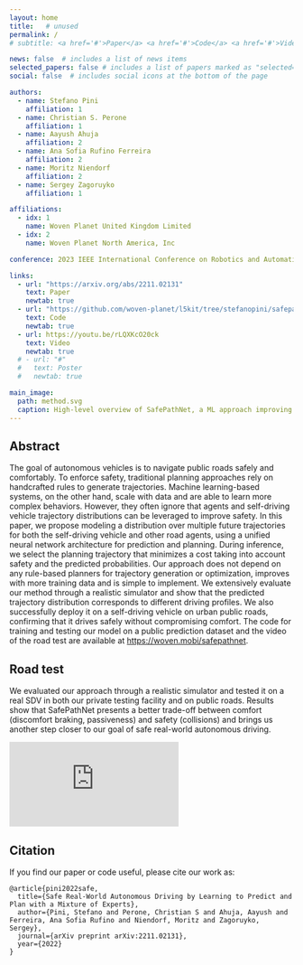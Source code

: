 ```yaml
---
layout: home
title:   # unused
permalink: /
# subtitle: <a href='#'>Paper</a> <a href='#'>Code</a> <a href='#'>Video</a> <a href='#'>Poster</a>

news: false  # includes a list of news items
selected_papers: false # includes a list of papers marked as "selected={true}"
social: false  # includes social icons at the bottom of the page

authors:
  - name: Stefano Pini
    affiliation: 1
  - name: Christian S. Perone
    affiliation: 1
  - name: Aayush Ahuja
    affiliation: 2
  - name: Ana Sofia Rufino Ferreira
    affiliation: 2
  - name: Moritz Niendorf
    affiliation: 2
  - name: Sergey Zagoruyko
    affiliation: 1

affiliations:
  - idx: 1
    name: Woven Planet United Kingdom Limited
  - idx: 2
    name: Woven Planet North America, Inc

conference: 2023 IEEE International Conference on Robotics and Automation (ICRA)<br/><small>Previously presented at the NeurIPS 2022 workshop on Machine Learning for Autonomous Driving (ML4AD)</small>

links:
  - url: "https://arxiv.org/abs/2211.02131"
    text: Paper
    newtab: true
  - url: "https://github.com/woven-planet/l5kit/tree/stefanopini/safepathnet"
    text: Code
    newtab: true
  - url: https://youtu.be/rLQXKcO20ck
    text: Video
    newtab: true
  # - url: "#"
  #   text: Poster
  #   newtab: true

main_image:
  path: method.svg
  caption: High-level overview of SafePathNet, a ML approach improving on-road safety of self-driving vehicles (SDVs).
---
```


## Abstract
<p class="text-justify">
  The goal of autonomous vehicles is to navigate public roads safely and comfortably. To enforce safety, traditional planning approaches rely on handcrafted rules to generate trajectories. Machine learning-based systems, on the other hand, scale with data and are able to learn more complex behaviors. However, they often ignore that agents and self-driving vehicle trajectory distributions can be leveraged to improve safety. In this paper, we propose modeling a distribution over multiple future trajectories for both the self-driving vehicle and other road agents, using a unified neural network architecture for prediction and planning. During inference, we select the planning trajectory that minimizes a cost taking into account safety and the predicted probabilities. Our approach does not depend on any rule-based planners for trajectory generation or optimization, improves with more training data and is simple to implement. We extensively evaluate our method through a realistic simulator and show that the predicted trajectory distribution corresponds to different driving profiles. We also successfully deploy it on a self-driving vehicle on urban public roads, confirming that it drives safely without compromising comfort. The code for training and testing our model on a public prediction dataset and the video of the road test are available at <a href="#">https://woven.mobi/safepathnet</a>.
</p>

## Road test
We evaluated our approach through a realistic simulator and tested it on a real SDV in both our private testing facility and on public roads. Results show that SafePathNet presents a better trade-off between comfort (discomfort braking, passiveness) and safety (collisions) and brings us another step closer to our goal of safe real-world autonomous driving.

<div class="video-container mb-3">
  <iframe src="https://www.youtube-nocookie.com/embed/rLQXKcO20ck" title="YouTube video player" frameborder="0" allow="accelerometer; autoplay; clipboard-write; encrypted-media; gyroscope; picture-in-picture" allowfullscreen></iframe>
</div>

## Citation
If you find our paper or code useful, please cite our work as:

<pre><code>@article{pini2022safe,
  title={Safe Real-World Autonomous Driving by Learning to Predict and Plan with a Mixture of Experts},
  author={Pini, Stefano and Perone, Christian S and Ahuja, Aayush and Ferreira, Ana Sofia Rufino and Niendorf, Moritz and Zagoruyko, Sergey},
  journal={arXiv preprint arXiv:2211.02131},
  year={2022}
}</code>
</pre>
